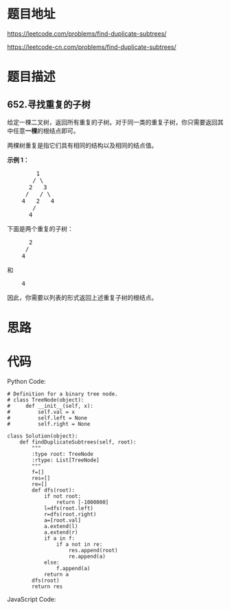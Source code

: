 # 题目地址
https://leetcode.com/problems/find-duplicate-subtrees/

https://leetcode-cn.com/problems/find-duplicate-subtrees/
# 题目描述
## 652.寻找重复的子树
<p>给定一棵二叉树，返回所有重复的子树。对于同一类的重复子树，你只需要返回其中任意<strong>一棵</strong>的根结点即可。</p>

<p>两棵树重复是指它们具有相同的结构以及相同的结点值。</p>

<p><strong>示例 1：</strong></p>

<pre>        1
       / \
      2   3
     /   / \
    4   2   4
       /
      4
</pre>

<p>下面是两个重复的子树：</p>

<pre>      2
     /
    4
</pre>

<p>和</p>

<pre>    4
</pre>

<p>因此，你需要以列表的形式返回上述重复子树的根结点。</p>

# 思路

# 代码
Python Code:

```
# Definition for a binary tree node.
# class TreeNode(object):
#     def __init__(self, x):
#         self.val = x
#         self.left = None
#         self.right = None

class Solution(object):
    def findDuplicateSubtrees(self, root):
        """
        :type root: TreeNode
        :rtype: List[TreeNode]
        """
        f=[]
        res=[]
        re=[]
        def dfs(root):
            if not root:
                return [-1000000]
            l=dfs(root.left)
            r=dfs(root.right)
            a=[root.val]
            a.extend(l)
            a.extend(r)
            if a in f:
                if a not in re:
                    res.append(root)
                    re.append(a)
            else:
                f.append(a)
            return a
        dfs(root)
        return res
```
JavaScript Code:

```

```
